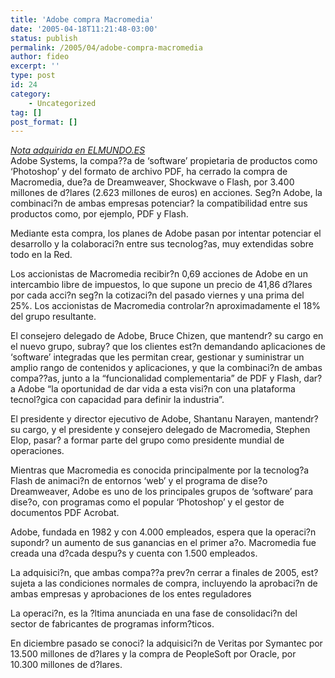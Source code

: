 ```yaml
---
title: 'Adobe compra Macromedia'
date: '2005-04-18T11:21:48-03:00'
status: publish
permalink: /2005/04/adobe-compra-macromedia
author: fideo
excerpt: ''
type: post
id: 24
category:
    - Uncategorized
tag: []
post_format: []
---
```

*[Nota adquirida en ELMUNDO.ES](http://www.el-mundo.es/navegante/2005/04/18/empresas/1113812691.html)*  
Adobe Systems, la compa??a de ‘software’ propietaria de productos como ‘Photoshop’ y del formato de archivo PDF, ha cerrado la compra de Macromedia, due?a de Dreamweaver, Shockwave o Flash, por 3.400 millones de d?lares (2.623 millones de euros) en acciones. Seg?n Adobe, la combinaci?n de ambas empresas potenciar? la compatibilidad entre sus productos como, por ejemplo, PDF y Flash.  
  
Mediante esta compra, los planes de Adobe pasan por intentar potenciar el desarrollo y la colaboraci?n entre sus tecnolog?as, muy extendidas sobre todo en la Red.

Los accionistas de Macromedia recibir?n 0,69 acciones de Adobe en un intercambio libre de impuestos, lo que supone un precio de 41,86 d?lares por cada acci?n seg?n la cotizaci?n del pasado viernes y una prima del 25%. Los accionistas de Macromedia controlar?n aproximadamente el 18% del grupo resultante.

El consejero delegado de Adobe, Bruce Chizen, que mantendr? su cargo en el nuevo grupo, subray? que los clientes est?n demandando aplicaciones de ‘software’ integradas que les permitan crear, gestionar y suministrar un amplio rango de contenidos y aplicaciones, y que la combinaci?n de ambas compa??as, junto a la “funcionalidad complementaria” de PDF y Flash, dar? a Adobe “la oportunidad de dar vida a esta visi?n con una plataforma tecnol?gica con capacidad para definir la industria”.

El presidente y director ejecutivo de Adobe, Shantanu Narayen, mantendr? su cargo, y el presidente y consejero delegado de Macromedia, Stephen Elop, pasar? a formar parte del grupo como presidente mundial de operaciones.

Mientras que Macromedia es conocida principalmente por la tecnolog?a Flash de animaci?n de entornos ‘web’ y el programa de dise?o Dreamweaver, Adobe es uno de los principales grupos de ‘software’ para dise?o, con programas como el popular ‘Photoshop’ y el gestor de documentos PDF Acrobat.

Adobe, fundada en 1982 y con 4.000 empleados, espera que la operaci?n supondr? un aumento de sus ganancias en el primer a?o. Macromedia fue creada una d?cada despu?s y cuenta con 1.500 empleados.

La adquisici?n, que ambas compa??a prev?n cerrar a finales de 2005, est? sujeta a las condiciones normales de compra, incluyendo la aprobaci?n de ambas empresas y aprobaciones de los entes reguladores

La operaci?n, es la ?ltima anunciada en una fase de consolidaci?n del sector de fabricantes de programas inform?ticos.

En diciembre pasado se conoci? la adquisici?n de Veritas por Symantec por 13.500 millones de d?lares y la compra de PeopleSoft por Oracle, por 10.300 millones de d?lares.